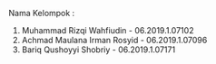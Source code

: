 Nama Kelompok :
1. Muhammad Rizqi Wahfiudin - 06.2019.1.07102
2. Achmad Maulana Irman Rosyid - 06.2019.1.07096
3. Bariq Qushoyyi Shobriy - 06.2019.1.07171